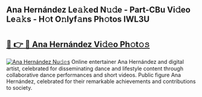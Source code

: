 ## Ana Hernández Le𝚊𝚔ed N𝚞𝚍e - Part-CBu Vi𝚍eo Le𝚊𝚔s - H𝚘t O𝚗lyf𝚊ns Ph𝚘tos IWL3U

# <h2><a href="http://hf8fy2r.feru.top/?c=Ana+Hern%c3%a1ndez">🔗 👉 🔴 Ana Hernández Vi𝚍𝚎o Ph𝚘t𝚘𝚜</a></h2>

[![Ana Hernández Nu𝚍𝚎s](https://i.imgur.com/0TWrTi3.gif)](http://hf8fy2r.feru.top/?c=Ana+Hern%c3%a1ndez)
Online entertainer Ana Hernández and digital artist, celebrated for disseminating dance and lifestyle content through collaborative dance performances and short videos. Public figure Ana Hernández, celebrated for their remarkable achievements and contributions to society. 
